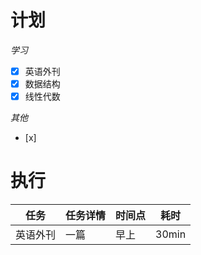 # **计划**
*学习*
- [x] 英语外刊
- [x] 数据结构
- [x] 线性代数

*其他*
- [x] 

# **执行**

| 任务   | 任务详情 | 时间点 | 耗时    |
| ---- | ---- | --- | ----- |
| 英语外刊 | 一篇   | 早上  | 30min |

